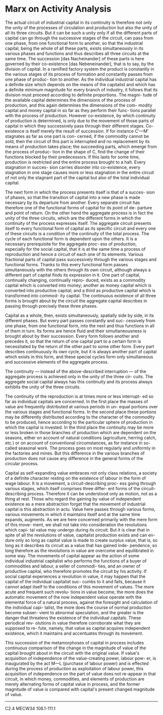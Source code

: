 # Marx on Activity Analysis

The actual circuit of industrial capital in its continuity is therefore
not only the unity of the processes of circulation and production but
also the unity of all its three circuits. But it can be such a unity only if
all the different parts of capital can go through the successive stages of
the circuit, can pass from one phase, from one functional form to
another, so that the industrial capital, being the whole of all these
parts, exists simultaneously in its various phases and functions and
thus describes all three circuits at the same time. The succession [das
Nacheinander] of these parts is here governed by their co-existence [das
Nebeneinander], that is to say, by the division of capital. In a ramified
factory system the product is constantly in the various stages of its
process of formation and constantly passes from one phase of produc-
tion to another. As the individual industrial capital has a definite size
which depends on the means of the capitalist and which has a definite
minimum magnitude for every branch of industry, it follows that its
division must proceed according to definite proportions. The magni-
tude of the available capital determines the dimensions of the process
of production, and this again determines the dimensions of the com-
modity capital and money capital in so far as they perform their func-
tions parallel with the process of production. However co-existence,
by which continuity of production is determined, is only due to the
movement of those parts of capital in which they successively pass
through their different stages. Co-existence is itself merely the result
of succession. If for instance C'—M' stagnates as far as one part is con-
cerned, if the commodity cannot be sold, then the circuit of this part
is interrupted and no replacement by its means of production takes
place; the succeeding parts, which emerge from the process of produc-
tion in the shape of C, find the change of their functions blocked by
their predecessors. If this lasts for some time, production is restricted
and the entire process brought to a halt. Every stagnation in succes-
sion carries disorder into co-existence, every stagnation in one stage
causes more or less stagnation in the entire circuit of not only the
stagnant part of the capital but also of the total individual capital.

The next form in which the process presents itself is that of a succes-
sion of phases, so that the transition of capital into a new phase is
made necessary by its departure from another. Every separate circuit
has therefore one of the functional forms of capital for its point of de-
parture and point of return. On the other hand the aggregate process
is in fact the unity of the three circuits, which are the different forms
in which the continuity of the process expresses itself. The aggregate
circuit presents itself to every functional form of capital as its specific
circuit and every one of these circuits is a condition of the continuity
of the total process. The cycle of each functional form is dependent
upon the others. It is a necessary prerequisite for the aggregate proc-
ess of production, especially for the social capital, that it is at the
same time a process of reproduction and hence a circuit of each one of
its elements. Various fractional parts of capital pass successively
through the various stages and functional forms. Thanks to this every
functional form passes simultaneously with the others through its own
circuit, although always a different part of capital finds its expression
in it. One part of capital, continually changing, continually repro-
duced, exists as a commodity capital which is converted into money;
another as money capital which is converted into productive capital;
and a third as productive capital which is transformed into commod-
ity capital. The continuous existence of all three forms is brought
about by the circuit the aggregate capital describes in passing
through precisely these three phases.

Capital as a whole, then, exists simultaneously, spatially side by
side, in its different phases. But every part passes constantly and suc-
cessively from one phase, from one functional form, into the next and
thus functions in all of them in turn. Its forms are hence fluid and
their simultaneousness is brought about by their succession. Every
form follows another and precedes it, so that the return of one capital
part to a certain form is necessitated by the return of the other part to
some other form. Every part describes continuously its own cycle, but
it is always another part of capital which exists in this form, and these
special cycles form only simultaneous and successive elements of the
aggregate process.

The continuity — instead of the above-described interruption — of
the aggregate process is achieved only in the unity of the three cir-
cuits. The aggregate social capital always has this continuity and its
process always exhibits the unity of the three circuits.

The continuity of the reproduction is at times more or less interrupt-
ed so far as individual capitals are concerned. In the first place the
masses of value are frequently distributed at various periods in un-
equal portions over the various stages and functional forms. In the
second place these portions may be differently distributed according
to the character of the commodity to be produced, hence according
to the particular sphere of production in which the capital is invested.
In the third place the continuity may be more or less broken in those
branches of production which are dependent on the seasons, either on
account of natural conditions (agriculture, herring catch, etc.) or on
account of conventional circumstances, as for instance in so-called
seasonal work. The process goes on most regularly and uniformly in
the factories and mines. But this difference in the various branches of
production does not cause any difference in the general forms of the
circular process.

Capital as self-expanding value embraces not only class relations,
a society of a definite character resting on the existence of labour in
the form of wage labour. It is a movement, a circuit-describing proc-
ess going through various stages, which itself comprises three differ-
ent forms of the circuit-describing process. Therefore it can be
understood only as motion, not as a thing at rest. Those who regard
the gaining by value of independent existence as a mere abstraction
forget that the movement of industrial capital is this abstraction in
actu. Value here passes through various forms, various movements in
which it maintains itself and at the same time expands, augments. As
we are here concerned primarily with the mere form of this move-
ment, we shall not take into consideration the revolutions which capi-
tal value may undergo during its circuit. But it is clear that in spite of
all the revolutions of value, capitalist production exists and can en-
dure only so long as capital value is made to create surplus value, that
is, so long as it describes its circuit as a value that has gained inde-
pendence, so long therefore as the revolutions in value are overcome
and equilibrated in some way. The movements of capital appear as
the action of some individual industrial capitalist who performs the
functions of a buyer of commodities and labour, a seller of commodi-
ties, and an owner of productive capital, who therefore promotes the
circuit by his activity. If social capital experiences a revolution in
value, it may happen that the capital of the individual capitalist suc-
cumbs to it and fails, because it cannot adapt itself to the conditions of
this movement of values. The more acute and frequent such revolu-
tions in value become, the more does the automatic movement of the
now independent value operate with the elemental force of a natural
process, against the foresight and calculation of the individual capi-
talist, the more does the course of normal production become subser-
vient to abnormal speculation, and the greater is the danger that
threatens the existence of the individual capitals. These periodical rev-
olutions in value therefore corroborate what they are supposed to re-
fute, namely, that value as capital acquires independent existence,
which it maintains and accentuates through its movement.

This succession of the metamorphoses of capital in process includes
continuous comparison of the change in the magnitude of value of the
capital brought about in the circuit with the original value. If value's
acquisition of independence of the value-creating power, labour pow-
er, is inaugurated by the act M—L (purchase of labour power) and
is effected during the process of production as exploitation of labour
power, this acquisition of independence on the part of value does not
re-appear in that circuit, in which money, commodities, and elements
of production are merely alternating forms of capital value in process,
and the former magnitude of value is compared with capital's present
changed magnitude of value.

---
C2.4 MECW34 108.1-111.1
